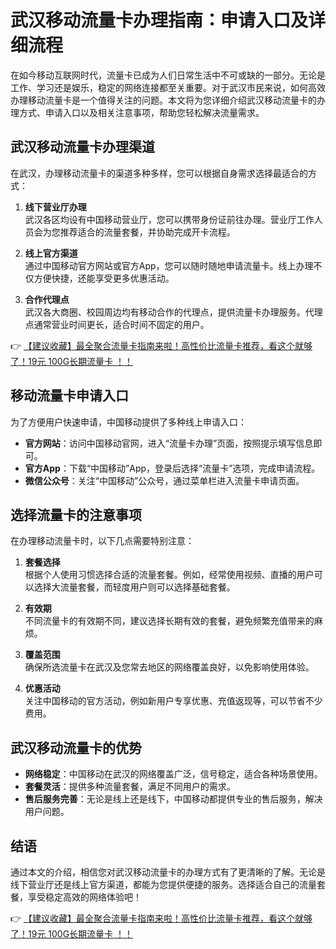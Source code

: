 # 武汉移动流量卡办理指南：申请入口及详细流程

在如今移动互联网时代，流量卡已成为人们日常生活中不可或缺的一部分。无论是工作、学习还是娱乐，稳定的网络连接都至关重要。对于武汉市民来说，如何高效办理移动流量卡是一个值得关注的问题。本文将为您详细介绍武汉移动流量卡的办理方式、申请入口以及相关注意事项，帮助您轻松解决流量需求。

## 武汉移动流量卡办理渠道

在武汉，办理移动流量卡的渠道多种多样，您可以根据自身需求选择最适合的方式：

1. **线下营业厅办理**  
   武汉各区均设有中国移动营业厅，您可以携带身份证前往办理。营业厅工作人员会为您推荐适合的流量套餐，并协助完成开卡流程。

2. **线上官方渠道**  
   通过中国移动官方网站或官方App，您可以随时随地申请流量卡。线上办理不仅方便快捷，还能享受更多优惠活动。

3. **合作代理点**  
   武汉各大商圈、校园周边均有移动合作的代理点，提供流量卡办理服务。代理点通常营业时间更长，适合时间不固定的用户。

👉 [【建议收藏】最全聚合流量卡指南来啦！高性价比流量卡推荐，看这个就够了！19元 100G长期流量卡 ！！](https://bit.ly/Liuliangka)

## 移动流量卡申请入口

为了方便用户快速申请，中国移动提供了多种线上申请入口：

- **官方网站**：访问中国移动官网，进入“流量卡办理”页面，按照提示填写信息即可。
- **官方App**：下载“中国移动”App，登录后选择“流量卡”选项，完成申请流程。
- **微信公众号**：关注“中国移动”公众号，通过菜单栏进入流量卡申请页面。

## 选择流量卡的注意事项

在办理移动流量卡时，以下几点需要特别注意：

1. **套餐选择**  
   根据个人使用习惯选择合适的流量套餐。例如，经常使用视频、直播的用户可以选择大流量套餐，而轻度用户则可以选择基础套餐。

2. **有效期**  
   不同流量卡的有效期不同，建议选择长期有效的套餐，避免频繁充值带来的麻烦。

3. **覆盖范围**  
   确保所选流量卡在武汉及您常去地区的网络覆盖良好，以免影响使用体验。

4. **优惠活动**  
   关注中国移动的官方活动，例如新用户专享优惠、充值返现等，可以节省不少费用。

## 武汉移动流量卡的优势

- **网络稳定**：中国移动在武汉的网络覆盖广泛，信号稳定，适合各种场景使用。
- **套餐灵活**：提供多种流量套餐，满足不同用户的需求。
- **售后服务完善**：无论是线上还是线下，中国移动都提供专业的售后服务，解决用户问题。

## 结语

通过本文的介绍，相信您对武汉移动流量卡的办理方式有了更清晰的了解。无论是线下营业厅还是线上官方渠道，都能为您提供便捷的服务。选择适合自己的流量套餐，享受稳定高效的网络体验吧！

👉 [【建议收藏】最全聚合流量卡指南来啦！高性价比流量卡推荐，看这个就够了！19元 100G长期流量卡 ！！](https://bit.ly/Liuliangka)